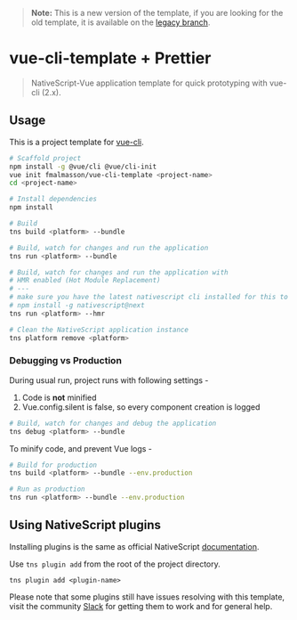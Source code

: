 > **Note:** This is a new version of the template, if you are looking for the old template, it is available on the [legacy branch](https://github.com/nativescript-vue/vue-cli-template/tree/legacy).

# vue-cli-template + Prettier

> NativeScript-Vue application template for quick prototyping with vue-cli (2.x).

## Usage

This is a project template for [vue-cli](https://github.com/vuejs/vue-cli/tree/master).

``` bash
# Scaffold project
npm install -g @vue/cli @vue/cli-init
vue init fmalmasson/vue-cli-template <project-name>
cd <project-name>

# Install dependencies
npm install

# Build
tns build <platform> --bundle

# Build, watch for changes and run the application
tns run <platform> --bundle

# Build, watch for changes and run the application with
# HMR enabled (Hot Module Replacement)
# ---
# make sure you have the latest nativescript cli installed for this to work
# npm install -g nativescript@next
tns run <platform> --hmr

# Clean the NativeScript application instance
tns platform remove <platform>
```

### Debugging vs Production

During usual run, project runs with following settings -

1. Code is **not** minified
2. Vue.config.silent is false, so every component creation is logged

```bash
# Build, watch for changes and debug the application
tns debug <platform> --bundle
```

To minify code, and prevent Vue logs -

```bash
# Build for production
tns build <platform> --bundle --env.production

# Run as production
tns run <platform> --bundle --env.production
```

## Using NativeScript plugins

Installing plugins is the same as official NativeScript [documentation](https://docs.nativescript.org/plugins/plugins#installing-plugins).

Use `tns plugin add` from the root of the project directory.

```shell
tns plugin add <plugin-name>
```

Please note that some plugins still have issues resolving with this template, visit the community [Slack](https://developer.telerik.com/wp-login.php?action=slack-invitation) for getting them to work and for general help.
